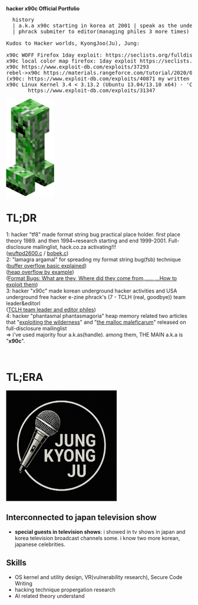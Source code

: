 <b>hacker x90c Official Portfolio</b><br>
<pre>
  history
  | a.k.a x90c starting in korea at 2001 | speak as the underground hacker celebrity in korean major hall title of ppt'kernel audit' | iSEC leader research kid |
  | phrack submiter to editor(managing philes 3 more times) | software security engineer(SSE)* |
  
Kudos to Hacker worlds, KyongJoo(Ju), Jung:

x90c WOFF Firefox 1day exploit: https://seclists.org/fulldisclosure/2013/Aug/187
x90c local color map firefox: 1day exploit https://seclists.org/fulldisclosure/2013/Aug/188       
x90c https://www.exploit-db.com/exploits/37293
rebel->x90c https://materials.rangeforce.com/tutorial/2020/07/12/Chocobo-Root/ zeroday exploit
(x90c: https://www.exploit-db.com/exploits/40871 my written exploit oneshot code. it's not rebel's i upload it by his rebel id.(a.k.a) he and me elite hacker)
x90c Linux Kernel 3.4 < 3.13.2 (Ubuntu 13.04/13.10 x64) - 'CONFIG_X86_X32=y' Local Privilege Escalation (3):
       https://www.exploit-db.com/exploits/31347
</pre>
<img src="kripertotor.png"><br>
# TL;DR
1: hacker "tf8" made format string bug practical place holder. first place theory 1989. and then 1994~research starting and end 1999-2001. Full-disclosure mailinglist, hack.co.za activating!!!<br>
   (<a href="https://vfocus.net/hack/exploits/os/linux/openlinux/2.4/wuftpd2600.c">wuftpd2600.c</a> / <a href="https://vfocus.net/hack/exploits/os/linux/openlinux/2.4/bobek.c">bobek.c</a>)<br>
2: "lamagra argamal" for spreading my format string bug(fsb) technique<br>
   (<a href="http://www.ouah.org/lamagra-bof.txt">buffer overflow basic explained</a>)<br>
   (<a href="http://www.ouah.org/lamheap.txt">heap overflow by example</a>)<br>
   (<a href="http://www.ouah.org/format_bugs.txt">Format Bugs: What are they, Where did they come from,...... ...How to exploit them</a>)<br>
3: hacker "x90c" made korean underground hacker activities and USA underground free hacker e-zine phrack's (7 - TCLH (real, goodbye)) team leader&editorl<br>
   (<a href="https://phrack.org/author_TCLH">TCLH team leader and editor philes</a>)<br>
4: hacker "phantasmal phantasmagoria" heap memory related two articles that "<a href="https://seclists.org/vuln-dev/2004/Feb/25">exploiting the wilderness</a>" and "<a href="https://seclists.org/bugtraq/2005/Oct/118">the malloc maleficarum</a>"  released
on full-disclosure mailinglist<br>
=> i've used majority four a.k.as(handle). among them, THE MAIN a.k.a is "**x90c**".<br><br><br>
# TL;ERA
<img src="singer.png" width=300 height=300><br>

## Interconnected to japan television show
- **special guests in television shows**: i showed in tv shows in japan and korea television broadcast channels some.
  i know two more korean, japanese celebrities.

## Skills
- OS kernel and utility design, VR(vulnerability research), Secure Code Writing
- hacking technique propergation research
- AI related theory understand
  

